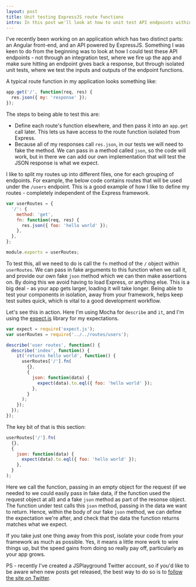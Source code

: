 ```yaml
---
layout: post
title: Unit testing ExpressJS route functions
intro: In this post we'll look at how to unit test API endpoints within an Express 4 application.
---
```


I've recently been working on an application which has two distinct parts: an Angular front-end, and an API powered by ExpressJS. Something I was keen to do from the beginning was to look at how I could test these API endpoints - not through an integration test, where we fire up the app and make sure hitting an endpoint gives back a response, but through isolated unit tests, where we test the inputs and outputs of the endpoint functions.

A typical route function in my application looks something like:

```js
app.get('/', function(req, res) {
  res.json({ my: 'response' });
});
```

The steps to being able to test this are:

* Define each route's function elsewhere, and then pass it into an `app.get` call later. This lets us have access to the route function isolated from Express.
* Because all of my responses call `res.json`, in our tests we will need to fake the method. We can pass in a method called `json`, so the code will work, but in there we can add our own implementation that will test the JSON response is what we expect.

I like to split my routes up into different files, one for each grouping of endpoints. For example, the below code contains routes that will be used under the `/users` endpoint. This is a good example of how I like to define my routes - completely independent of the Express framework.

```js
var userRoutes = {
  '/': {
    method: 'get',
    fn: function(req, res) {
      res.json({ foo: 'hello world' });
    },
  },
};

module.exports = userRoutes;
```

To test this, all we need to do is call the `fn` method of the `/` object within `userRoutes`. We can pass in fake arguments to this function when we call it, and provide our own fake `json` method which we can then make assertions on. By doing this we avoid having to load Express, or anything else. This is a big deal - as your app gets larger, loading it will take longer. Being able to test your components in isolation, away from your framework, helps keep test suites quick, which is vital to a good development workflow.

Let's see this in action. Here I'm using Mocha for `describe` and `it`, and I'm using the [expect.js](https://github.com/LearnBoost/expect.js/) library for my expectations.

```js
var expect = require('expect.js');
var userRoutes = require('../../routes/users');

describe('user routes', function() {
  describe('index', function() {
    it('returns hello world', function() {
      userRoutes['/'].fn(
        {},
        {
          json: function(data) {
            expect(data).to.eql({ foo: 'hello world' });
          },
        }
      );
    });
  });
});
```

The key bit of that is this section:

```js
userRoutes['/'].fn(
  {},
  {
    json: function(data) {
      expect(data).to.eql({ foo: 'hello world' });
    },
  }
);
```

Here we call the function, passing in an empty object for the request (if we needed to we could easily pass in fake data, if the function used the request object at all) and a fake `json` method as part of the resonse object. The function under test calls this `json` method, passing in the data we want to return. Hence, within the body of our fake `json` method, we can define the expectation we're after, and check that the data the function returns matches what we expect.

If you take just one thing away from this post, isolate your code from your framework as much as possible. Yes, it means a little more work to wire things up, but the speed gains from doing so really pay off, particularly as your app grows.

PS - recently I've created a JSPlayground Twitter account, so if you'd like to be aware when new posts get released, the best way to do so is to [follow the site on Twitter](http://twitter.com/jsplayground_).
